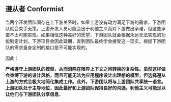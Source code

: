 ## 遵从者 Conformist

当两个开发团队间存在上下游关系时，如果上游没有动力满足下游的需求，下游团队就会束手无策。上游开发人员可能会出于利他主义而对下游做出承诺，但这些承诺不太可能实现。如果相信这种美好的愿望，下游团队就会根据永远无法实现的功能制定计划。下游项目会因此延期，直到团队最终学会接受这一现实。根据下游团队的需求量身定制的接口是不可能实现的。

因此：

**严格遵守上游团队的模型，从而消除在限界上下文之间转换的复杂性。虽然这样做会束缚下游的设计风格，而且可能无法为应用程序设计出理想的模型，但选择遵从上游的方式会极大地简化集成工作。此外，下游团队将与上游团队共享统一语言。上游团队处于主导地位，因此最好和上游团队保持良好的沟通。利他主义可能足以让他们与下游团队分享信息**。



